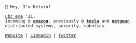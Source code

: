<p>
  <samp>
    👋 Hey, I'm Kelvin! </br></br>
    <a href="https://ece.ubc.ca/">ubc ece</a> '21.</br>
    incoming @ <b><a href="https://aws.amazon.com/">amazon</a></b>. previously @ <b><a href="https://www.tesla.com/">tesla</a></b> and <b><a href="https://www.netgear.com/">netgear</a></b>.</br>
    distributed systems, security, robotics.</br></br>
    <a href="https://www.kelvinkoon.dev/">Website</a> | <a href="https://www.linkedin.com/in/kelvinkoon/">LinkedIn</a> | <a href="https://twitter.com/NotCelsiusDeg">Twitter</a>
  </samp>
</p>
